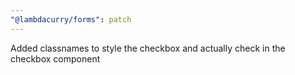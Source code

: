 ```yaml
---
"@lambdacurry/forms": patch
---
```


Added classnames to style the checkbox and actually check in the checkbox component
